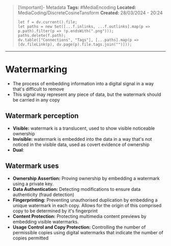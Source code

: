 > [!important]- Metadata
> **Tags:** #MediaEncoding 
> **Located:** MediaCoding/DiscreteCosineTansform
> **Created:** 28/03/2024 - 20:24
> ```dataviewjs
> let f = dv.current().file;
> let paths = new Set([...f.inlinks, ...f.outlinks].map(p => p.path).filter(p => !p.endsWith(".png")));
> paths.delete(f.path);
> dv.table(["Connections", "Tags"], [...paths].map(p => [dv.fileLink(p), dv.page(p).file.tags.join("")]));
> ```

___
# Watermarking
- The process of embedding information into a digital signal in a way that's difficult to remove
- This signal may represent any piece of data, but the watermark should be carried in any copy




## Watermark perception
- **Visible:** watermark is a translucent, used to show visible noticeable ownership 
- **Invisible:** watermark is embedded into the data in a way that's not noticed in the visible data, used as covert evidence of ownership
- **Dual**: 
## Watermark uses
- **Ownership Assertion:** Proving ownership by embedding a watermark using a private key.
- **Data Authentication:** Detecting modifications to ensure data authenticity (fraud detection)
- **Fingerprinting:** Preventing unauthorised duplication by embedding a unique watermark in each copy. Allows for the origin of this comprised copy to be determined by it's fingerprint 
- **Content Protection:** Protecting multimedia content previews by embedding visible watermarks.
- **Usage Control and Copy Protection:** Controlling the number of permissible copies using digital watermarks that indicate the number of copies permitted 
